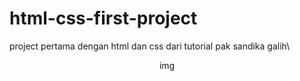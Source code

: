 # html-css-first-project
project pertama dengan html dan css dari tutorial pak sandika galih\
<p align="center">
  img<src="./image/bg.jpg>
 </p>
  





